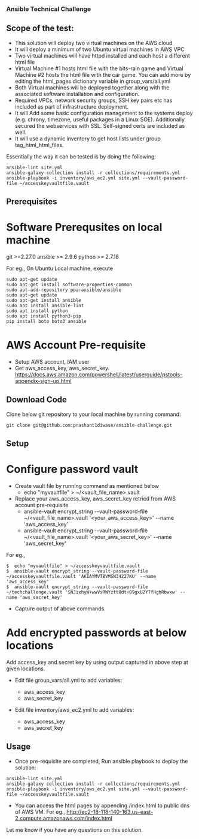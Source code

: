 ### Ansible Technical Challenge

## Scope of the test:

- This solution will deploy two virtual machines on the AWS cloud
- It will deploy a minimum of two Ubuntu virtual machines in AWS VPC
- Two virtual machines will have httpd installed and each host a different html file
- Virtual Machine #1 hosts html file with the bits-rain game and Virtual Machine #2 hosts the html file with the car game.
  You can add more by editing the html_pages dictionary variable in group_vars/all.yml
- Both Virtual machines will be deployed together along with the associated software installation and configuration.
- Required VPCs, network security groups, SSH key pairs etc has included as part of infrastructure deployment.
- It will Add some basic configuration management to the systems  deploy (e.g. chrony, timezone, useful packages in a Linux SOE).
  Additionally secured the webservices with SSL. Self-signed certs are included as well.
- It will use a dynamic inventory to get host lists under group tag_html_html_files.

Essentially the way it can be tested is by doing the following:
```
ansible-lint site.yml
ansible-galaxy collection install -r collections/requirements.yml
ansible-playbook -i inventory/aws_ec2.yml site.yml --vault-password-file ~/accesskeyvaultfile.vault
```

## Prerequisites

# Software Prerequsites on local machine

git >=2.27.0
ansible >= 2.9.6
python >= 2.7.18

For eg., On Ubuntu Local machine, execute
```
sudo apt-get update 
sudo apt-get install software-properties-common 
sudo apt-add-repository ppa:ansible/ansible 
sudo apt-get update 
sudo apt-get install ansible
sudo apt install ansible-lint
sudo apt install python
sudo apt install python3-pip
pip install boto boto3 ansible
```

# AWS Account Pre-requisite 

- Setup AWS account, IAM user 
- Get aws_access_key, aws_secret_key.
  https://docs.aws.amazon.com/powershell/latest/userguide/pstools-appendix-sign-up.html

## Download Code

Clone below git repository to your local machine by running command:
```
git clone git@github.com:prashant1diwase/ansible-challenge.git
```

## Setup

# Configure password vault

- Create vault file by running command as mentioned below 
  -    echo "myvaultfile" > ~/<vault_file_name>.vault
- Replace your aws_access_key, aws_secret_key retried from AWS account pre-requisite
  -    ansible-vault encrypt_string --vault-password-file  ~/<vault_file_name>.vault '<your_aws_access_key>' --name 'aws_access_key'
  -    ansible-vault encrypt_string --vault-password-file  ~/<vault_file_name>.vault '<your_aws_secret_key>' --name 'aws_secret_key'

For eg.,
```
$  echo "myvaultfile" > ~/accesskeyvaultfile.vault
$  ansible-vault encrypt_string --vault-password-file  ~/accesskeyvaultfile.vault 'AKIAYMVTBVMSN34227KU' --name 'aws_access_key'
$  ansible-vault encrypt_string --vault-password-file  ~/techchallenge.vault 'SNJixhyW+wwVsRWYzttOdt+O9gxU2YTfHghRbwxw' --name 'aws_secret_key'
```
- Capture output of above commands.

# Add encrypted passwords at below locations

Add access_key and secret key by using output captured in above step at given locations. 

- Edit file group_vars/all.yml to add variables:
  -   aws_access_key
  -   aws_secret_key

- Edit file inventory/aws_ec2.yml to add variables:
  -   aws_access_key
  -   aws_secret_key

## Usage

- Once pre-requisite are completed, Run ansible playbook to deploy the solution:
```
ansible-lint site.yml
ansible-galaxy collection install -r collections/requirements.yml
ansible-playbook -i inventory/aws_ec2.yml site.yml --vault-password-file ~/accesskeyvaultfile.vault
```
- You can access the html pages by appending /index.html to public dns of AWS VM.
  For eg.,
  http://ec2-18-118-140-163.us-east-2.compute.amazonaws.com/index.html

Let me know if you have any questions on this solution.